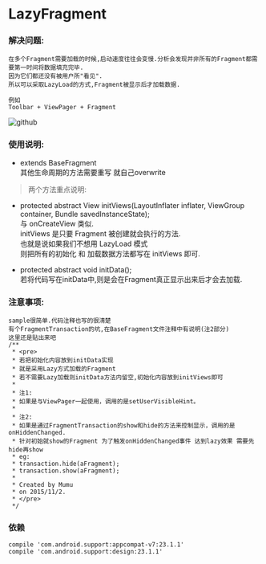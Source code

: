 # LazyFragment
### 解决问题: 
    在多个Fragment需要加载的时候,启动速度往往会变慢.分析会发现并非所有的Fragment都需要第一时间将数据填充完毕.
    因为它们都还没有被用户所"看见".
    所以可以采取LazyLoad的方式,Fragment被显示后才加载数据.

    例如
    Toolbar + ViewPager + Fragment
![github](https://github.com/xmagicj/LazyFragment/blob/master/demo.gif "demo")  

### 使用说明: 
* extends BaseFragment<br />
    其他生命周期的方法需要重写 就自己overwrite
> 两个方法重点说明:
* protected abstract View initViews(LayoutInflater inflater, ViewGroup container, Bundle savedInstanceState);<br />
    与 onCreateView 类似.<br />
    initViews 是只要 Fragment 被创建就会执行的方法.<br />
    也就是说如果我们不想用 LazyLoad 模式<br />
    则把所有的初始化 和 加载数据方法都写在 initViews 即可.

* protected abstract void initData();<br />
    若将代码写在initData中,则是会在Fragment真正显示出来后才会去加载.

### 注意事项:
    sample很简单.代码注释也写的很清楚
    有个FragmentTransaction的坑,在BaseFragment文件注释中有说明(注2部分)
    这里还是贴出来吧
    /**
     * <pre>
     * 若把初始化内容放到initData实现
     * 就是采用Lazy方式加载的Fragment
     * 若不需要Lazy加载则initData方法内留空,初始化内容放到initViews即可
     *
     * 注1:
     * 如果是与ViewPager一起使用，调用的是setUserVisibleHint。
     *
     * 注2:
     * 如果是通过FragmentTransaction的show和hide的方法来控制显示，调用的是onHiddenChanged.
     * 针对初始就show的Fragment 为了触发onHiddenChanged事件 达到lazy效果 需要先hide再show
     * eg:
     * transaction.hide(aFragment);
     * transaction.show(aFragment);
     *
     * Created by Mumu
     * on 2015/11/2.
     * </pre>
     */

### 依赖
    compile 'com.android.support:appcompat-v7:23.1.1'
    compile 'com.android.support:design:23.1.1'
